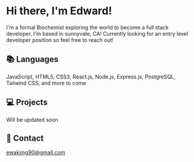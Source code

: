 
# Hi there, I'm Edward!

I'm a formal Biochemist exploring the world to become a full stack developer. 
I'm based in sunnyvale, CA!
Currently looking for an entry level developer position so feel free to reach out!



## 📚 Languages 
JavaScript, HTML5, CSS3, React.js, Node.js, Express.js, PostgreSQL, Tailwind CSS, and more to come

## 💻 Projects
Will be updated soon

## 📧 Contact
ewakimg90@gmail.com

<!--
**Edward-J-Kim/Edward-J-Kim** is a ✨ _special_ ✨ repository because its `README.md` (this file) appears on your GitHub profile.

Here are some ideas to get you started:

- 🔭 I’m currently working on ...
- 🌱 I’m currently learning React, Next.js, TypeScript, and Tailwind
- 👯 I’m looking to collaborate on ...
- 🤔 I’m looking for help with ...
- 💬 Ask me about ...
- 📫 How to reach me: ...
- 😄 Pronouns: ...
- ⚡ Fun fact: ...
-->
